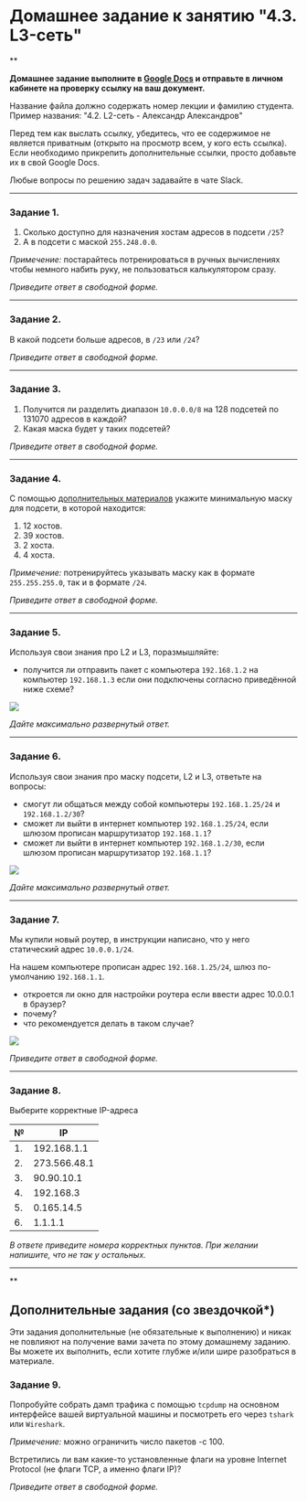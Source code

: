 # Домашнее задание к занятию "4.3. L3-сеть"

**

**Домашнее задание выполните в [Google Docs](https://docs.google.com/) и отправьте в личном кабинете на проверку ссылку на ваш документ.** 

Название файла должно содержать номер лекции и фамилию студента. Пример названия: "4.2. L2-сеть - Александр Александров"

Перед тем как выслать ссылку, убедитесь, что ее содержимое не является приватным (открыто на просмотр всем, у кого есть ссылка). Если необходимо прикрепить дополнительные ссылки, просто добавьте их в свой Google Docs.

Любые вопросы по решению задач задавайте в чате Slack.

---

### Задание 1. 

1. Сколько доступно для назначения хостам адресов в подсети `/25`?
2. А в подсети с маской `255.248.0.0`. 

_Примечение:_ постарайтесь потренироваться в ручных вычислениях чтобы немного набить руку, не пользоваться калькулятором сразу.

*Приведите ответ в свободной форме.*

---

### Задание 2. 

В какой подсети больше адресов, в `/23` или `/24`?

*Приведите ответ в свободной форме.*

---

### Задание 3. 

1. Получится ли разделить диапазон `10.0.0.0/8` на 128 подсетей по 131070 адресов в каждой?
2. Какая маска будет у таких подсетей?

*Приведите ответ в свободной форме.*

---

### Задание 4. 

С помощью [дополнительных материалов](https://asp24.ru/novichkam/osnovy-kompyuternyh-setey.-tema-5.-ponyatie-ip-adresacii-masok-podsetey-i-ih-raschet/) укажите минимальную маску для подсети, в которой находится:

1. 12 хостов.
2. 39 хостов.
3. 2 хоста.
4. 4 хоста.

_Примечение:_ потренируйтесь указывать маску как в формате `255.255.255.0`, так и в формате `/24`.

*Приведите ответ в свободной форме.*

---

### Задание 5. 

Используя свои знания про L2 и L3, поразмышляйте:

 - получится ли отправить пакет с компьютера `192.168.1.2` на компьютер `192.168.1.3` если они подключены согласно приведённой ниже схеме?

![](https://i.imgur.com/fOE0vdh.png)

*Дайте максимально развернутый ответ.*

---

### Задание 6. 

Используя свои знания про маску подсети, L2 и L3, ответьте на вопросы:

- смогут ли общаться между собой компьютеры `192.168.1.25/24` и `192.168.1.2/30`?
- сможет ли выйти в интернет компьютер `192.168.1.25/24`, если шлюзом прописан маршрутизатор `192.168.1.1`?
- сможет ли выйти в интернет компьютер `192.168.1.2/30`, если шлюзом прописан маршрутизатор `192.168.1.1`?

![](https://i.imgur.com/fVos5Ec.png)

*Дайте максимально развернутый ответ.*

---

### Задание 7. 

Мы купили новый роутер, в инструкции написано, что у него статический адрес `10.0.0.1/24`.

На нашем компьютере прописан адрес `192.168.1.25/24`, шлюз по-умолчанию `192.168.1.1`.

- откроется ли окно для настройки роутера если ввести адрес 10.0.0.1 в браузер?
- почему?
- что рекомендуется делать в таком случае?

![](https://i.imgur.com/gjYxT7g.png)

*Приведите ответ в свободной форме.*

---

### Задание 8. 

Выберите корректные IP-адреса


| № | IP |
| -------- | -------- |
| 1. | 192.168.1.1 |
| 2. | 273.566.48.1 |
| 3. | 90.90.10.1 |
| 4. | 192.168.3 |
| 5. | 0.165.14.5 |
| 6. | 1.1.1.1 |


*В ответе приведите номера корректных пунктов. При желании напишите, что не так у остальных.*

---


**

## Дополнительные задания (со звездочкой*)
Эти задания дополнительные (не обязательные к выполнению) и никак не повлияют на получение вами зачета по этому домашнему заданию. Вы можете их выполнить, если хотите глубже и/или шире разобраться в материале.

### Задание 9. 

Попробуйте собрать дамп трафика с помощью `tcpdump` на основном интерфейсе вашей виртуальной машины и посмотреть его через `tshark` или `Wireshark`.

_Примечение:_ можно ограничить число пакетов -c 100.

Встретились ли вам какие-то установленные флаги на уровне Internet Protocol (не флаги TCP, а именно флаги IP)? 

*Приведите ответ в свободной форме.*
